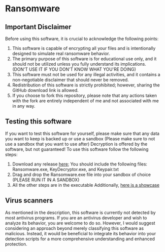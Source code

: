 # Ransomware
## Important Disclaimer

Before using this software, it is crucial to acknowledge the following points:

1. This software is capable of encrypting all your files and is intentionally designed to simulate real ransomware behavior.
2. The primary purpose of this software is for educational use only, and it should not be utilized unless you fully understand its implications. (DON'T USE IT IF YOU DON'T KNOW WHAT YOU'RE DOING)
3. This software must not be used for any illegal activities, and it contains a non-negotiable disclaimer that should never be removed.
4. Redistribution of this software is strictly prohibited; however, sharing the GitHub download link is allowed.
5. If you choose to fork this repository, please note that any actions taken with the fork are entirely independent of me and not associated with me in any way.

## Testing this software
If you want to test this software for yourself, please make sure that any data you want to keep is backed up or use a sandbox (Please make sure to not use a sandbox that you want to use after)
Decryption is offered by the software, but not guaranteed!
To use this software follow the following steps:
1. Download any release [here](https://github.com/Ekischleki/Ransomeware/releases); You should include the following files: Ransomware.exe, KeyDecryptor.exe, and Keypair.txt
2. Drag and drop the Ransomware.exe file into your sandbox of choice (PLEASE RUN IT IN A SANDBOX)
3. All the other steps are in the executable
Additionally, [here is a showcase](https://youtu.be/DtfmyW7FKA4)


## Virus scanners
As mentioned in the description, this software is currently not detected by most antivirus programs. If you are an antivirus developer and wish to analyze its behavior, you are welcome to do so. However, I would suggest considering an approach beyond merely classifying this software as malicious. Instead, it would be beneficial to integrate its behavior into your detection scripts for a more comprehensive understanding and enhanced protection.
